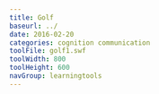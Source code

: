 ```yaml
---
title: Golf
baseurl: ../
date: 2016-02-20
categories: cognition communication
toolFile: golf1.swf
toolWidth: 800
toolHeight: 600
navGroup: learningtools
---
```

